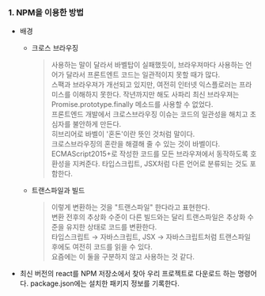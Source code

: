 ### **1. NPM을 이용한 방법**
- 배경
  - 크로스 브라우징
    >사용하는 말이 달라서 바벨탑이 실패했듯이, 브라우져마다 사용하는 언어가 달라서 프론트엔트 코드는 일관적이지 못할 때가 많다.<br>스팩과 브라우져가 개선되고 있지만, 여전히 인터넷 익스플로러는 프라미스를 이해하지 못한다. 작년까지만 해도 사파리 최신 브라우져는 Promise.prototype.finally 메소드를 사용할 수 없었다.<br>프론트엔드 개발에서 크로스브라우징 이슈는 코드의 일관성을 해치고 초심자를 불안하게 만든다.<br>히브리어로 바벨이 '혼돈'이란 뜻인 것처럼 말이다.<br>크로스브라우징의 혼란을 해결해 줄 수 있는 것이 바벨이다.<br>ECMAScript2015+로 작성한 코드를 모든 브라우져에서 동작하도록 호환성을 지켜준다. 타입스크립트, JSX처럼 다른 언어로 분류되는 것도 포함한다.
  - 트랜스파일과 빌드
    >이렇게 변환하는 것을 "트랜스파일" 한다라고 표현한다.<br>변환 전후의 추상화 수준이 다른 빌드와는 달리 트랜스파일은 추상화 수준을 유지한 상태로 코드를 변환한다.<br>타입스크립트 → 자바스크립트, JSX → 자바스크립트처럼 트랜스파일 후에도 여전히 코드를 읽을 수 있다.<br>요즘에는 이 둘을 구분하지 않고 사용하는 것 같다.
  

- 최신 버전의 react를 NPM 저장소에서 찾아 우리 프로젝트로 다운로드 하는 명령어다. package.json에는 설치한 패키지 정보를 기록한다.
